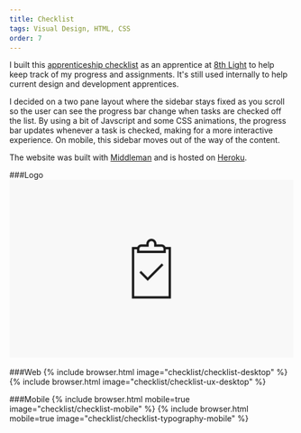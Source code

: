```yaml
---
title: Checklist
tags: Visual Design, HTML, CSS
order: 7
---
```


I built this [apprenticeship checklist](http://apprenticeship-checklist.herokuapp.com/) as an apprentice at [8th Light](http://www.8thlight.com) to help keep track of my progress and assignments. It's still used internally to help current design and development apprentices.

I decided on a two pane layout where the sidebar stays fixed as you scroll so the user can see the progress bar change when tasks are checked off the list. By using a bit of Javscript and some CSS animations, the progress bar updates whenever a task is checked, making for a more interactive experience. On mobile, this sidebar moves out of the way of the content.

The website was built with [Middleman](https://middlemanapp.com) and is hosted on [Heroku](https://www.heroku.com).

###Logo
![Checklist Logo](/assets/images/work/checklist/checklist-logo.svg)

###Web
{% include browser.html image="checklist/checklist-desktop" %}
{% include browser.html image="checklist/checklist-ux-desktop" %}

###Mobile
{% include browser.html mobile=true image="checklist/checklist-mobile" %}
{% include browser.html mobile=true image="checklist/checklist-typography-mobile" %}
